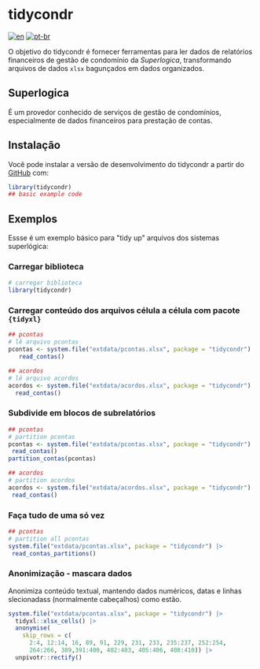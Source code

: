 # tidycondr

<!-- badges: start -->
<!-- badges: end -->

[![en](https://img.shields.io/badge/lang-en-red.svg)](https://github.com/diegomsg/tidycondr/blob/master/README.md)
[![pt-br](https://img.shields.io/badge/lang-pt--br-green.svg)](https://github.com/diegomsg/tidycondr/blob/master/README.pt-br.md)

O objetivo do tidycondr é fornecer ferramentas para ler dados de relatórios financeiros de gestão de condomínio da *Superlogica*, transformando arquivos de dados `xlsx` bagunçados em dados organizados.

## Superlogica

É um provedor conhecido de serviços de gestão de condomínios, especialmente de dados financeiros para prestação de contas.

## Instalação

Você pode instalar a versão de desenvolvimento do tidycondr a partir do [GitHub](https://github.com/) com:

``` r
library(tidycondr)
## basic example code
```

## Exemplos

Essse é um exemplo básico para "tidy up" arquivos dos sistemas superlógica:

### Carregar biblioteca

``` r
# carregar biblioteca
library(tidycondr)
```
### Carregar conteúdo dos arquivos célula a célula com pacote `{tidyxl}`

``` r
## pcontas
# lê arquivo pcontas
pcontas <- system.file("extdata/pcontas.xlsx", package = "tidycondr") |>
   read_contas()

## acordos
# lê arquivo acordos
acordos <- system.file("extdata/acordos.xlsx", package = "tidycondr") |>
  read_contas()
```

### Subdivide em blocos de subrelatórios

``` r
## pcontas
# partition pcontas
pcontas <- system.file("extdata/pcontas.xlsx", package = "tidycondr") |>
 read_contas()
partition_contas(pcontas)

## acordos
# partition acordos
acordos <- system.file("extdata/acordos.xlsx", package = "tidycondr") |>
 read_contas()
```

### Faça tudo de uma só vez

``` r
## pcontas
# partition all pcontas
system.file("extdata/pcontas.xlsx", package = "tidycondr") |>
 read_contas_partitions()
```

### Anonimização - mascara dados

Anonimiza conteúdo textual, mantendo dados numéricos, datas e linhas slecionadass (normalmente cabeçalhos) como estão.

```r
system.file("extdata/pcontas.xlsx", package = "tidycondr") |>
  tidyxl::xlsx_cells() |>
  anonymise(
    skip_rows = c(
      2:4, 12:14, 16, 89, 91, 229, 231, 233, 235:237, 252:254,
      264:266, 389,391:400, 402:403, 405:406, 408:410)) |>
  unpivotr::rectify()
```
